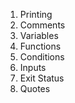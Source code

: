 1. Printing
2. Comments
3. Variables
4. Functions
5. Conditions
6. Inputs
7. Exit Status
8. Quotes

